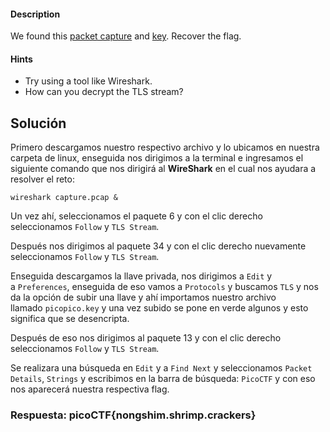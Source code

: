 #### Description

[](https://github.com/JazSparrow/Hacking-notes-2025/blob/main/Hacking-notes-2025/PicoCTF/Forensic%203/04_WebNet0.md#description)

We found this [packet capture](https://jupiter.challenges.picoctf.org/static/0c84d3636dd088d9fe4efd5d0d869a06/capture.pcap) and [key](https://jupiter.challenges.picoctf.org/static/0c84d3636dd088d9fe4efd5d0d869a06/picopico.key). Recover the flag.

#### Hints

[](https://github.com/JazSparrow/Hacking-notes-2025/blob/main/Hacking-notes-2025/PicoCTF/Forensic%203/04_WebNet0.md#hints)

- Try using a tool like Wireshark.
- How can you decrypt the TLS stream?

## Solución

[](https://github.com/JazSparrow/Hacking-notes-2025/blob/main/Hacking-notes-2025/PicoCTF/Forensic%203/04_WebNet0.md#soluci%C3%B3n)

Primero descargamos nuestro respectivo archivo y lo ubicamos en nuestra carpeta de linux, enseguida nos dirigimos a la terminal e ingresamos el siguiente comando que nos dirigirá al **WireShark** en el cual nos ayudara a resolver el reto:

`wireshark capture.pcap &`

Un vez ahí, seleccionamos el paquete 6 y con el clic derecho seleccionamos `Follow` y `TLS Stream`.

Después nos dirigimos al paquete 34 y con el clic derecho nuevamente seleccionamos `Follow` y `TLS Stream`.

Enseguida descargamos la llave privada, nos dirigimos a `Edit` y a `Preferences`, enseguida de eso vamos a `Protocols` y buscamos `TLS` y nos da la opción de subir una llave y ahí importamos nuestro archivo llamado `picopico.key` y una vez subido se pone en verde algunos y esto significa que se desencripta.

Después de eso nos dirigimos al paquete 13 y con el clic derecho seleccionamos `Follow` y `TLS Stream`.

Se realizara una búsqueda en `Edit` y a `Find Next` y seleccionamos `Packet Details`, `Strings` y escribimos en la barra de búsqueda: `PicoCTF` y con eso nos aparecerá nuestra respectiva flag.

### Respuesta: picoCTF{nongshim.shrimp.crackers}